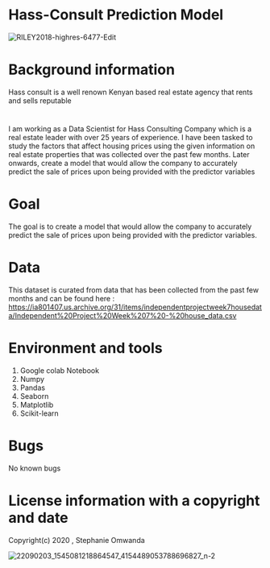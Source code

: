 # Hass-Consult Prediction Model


![RILEY2018-highres-6477-Edit](https://user-images.githubusercontent.com/56550310/73058922-ac550380-3ea5-11ea-8429-0b42aa7ac398.jpg)
# Background information

Hass consult is a well renown Kenyan based real estate agency that rents and sells reputable 

# #################

I am working as a Data Scientist for Hass Consulting Company which is a real estate leader with over 25 years of experience. I have been tasked to study the factors that affect housing prices using the given information on real estate properties that was collected over the past few months. Later onwards, create a model that would allow the company to accurately predict the sale of prices upon being provided with the predictor variables

# Goal
The goal is to create a model that would allow the company to accurately predict the sale of prices upon being provided with the predictor variables.

# Data

This dataset is curated from data that has been collected from the past few months and can be found here : https://ia801407.us.archive.org/31/items/independentprojectweek7housedata/Independent%20Project%20Week%207%20-%20house_data.csv
# Environment and tools

1. Google colab Notebook
2. Numpy
3. Pandas
4. Seaborn
5. Matplotlib
6. Scikit-learn

# Bugs  
No known bugs 

# License information with a copyright and date 

Copyright(c) 2020 , Stephanie Omwanda


![22090203_1545081218864547_4154489053788696827_n-2](https://user-images.githubusercontent.com/56550310/73058851-8d567180-3ea5-11ea-9f4d-c84fa0e5990a.jpg)
